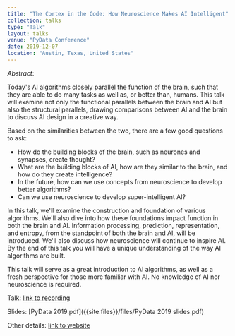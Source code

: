 ```yaml
---
title: "The Cortex in the Code: How Neuroscience Makes AI Intelligent"
collection: talks
type: "Talk"
layout: talks
venue: "PyData Conference"
date: 2019-12-07
location: "Austin, Texas, United States"
---
```


_Abstract_: 

Today's AI algorithms closely parallel the function of the brain, such that they are able to do many tasks as well as, or better than, humans. This talk will examine not only the functional parallels between the brain and AI but also the structural parallels, drawing comparisons between AI and the brain to discuss AI design in a creative way.

Based on the similarities between the two, there are a few good questions to ask:

* How do the building blocks of the brain, such as neurones and synapses, create thought?
* What are the building blocks of AI, how are they similar to the brain, and how do they create intelligence?
* In the future, how can we use concepts from neuroscience to develop better algorithms?
* Can we use neuroscience to develop super-intelligent AI?

In this talk, we'll examine the construction and foundation of various algorithms. We'll also dive into how these foundations impact function in both the brain and AI. Information processing, prediction, representation, and entropy, from the standpoint of both the brain and AI, will be introduced. We'll also discuss how neuroscience will continue to inspire AI. By the end of this talk you will have a unique understanding of the way AI algorithms are built.

This talk will serve as a great introduction to AI algorithms, as well as a fresh perspective for those more familiar with AI. No knowledge of AI nor neuroscience is required.

Talk: [link to recording](https://youtu.be/QnLe0knMEiQ)

Slides: [PyData 2019.pdf]({{site.files}}/files/PyData 2019 slides.pdf)

Other details: [link to website](https://pydata.org/austin2019/schedule/presentation/18/the-cortex-in-the-code-how-neuroscience-makes-ai-intelligent/)
